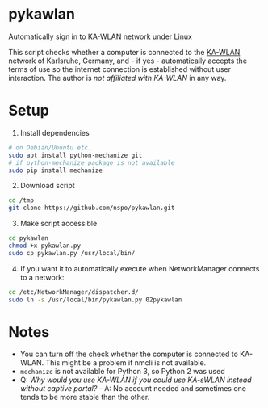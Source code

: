 # pykawlan
Automatically sign in to KA-WLAN network under Linux

This script checks whether a computer is connected to the [KA-WLAN](https://www.ka-wlan.de/) network of Karlsruhe, Germany, and - if yes - automatically accepts the terms of use so the internet connection is established without user interaction. The author is *not affiliated with KA-WLAN* in any way.  

# Setup
1. Install dependencies
```bash
# on Debian/Ubuntu etc.
sudo apt install python-mechanize git
# if python-mechanize package is not available
sudo pip install mechanize
```
2. Download script
```bash
cd /tmp
git clone https://github.com/nspo/pykawlan.git
```
3. Make script accessible
```bash
cd pykawlan
chmod +x pykawlan.py
sudo cp pykawlan.py /usr/local/bin/
```
4. If you want it to automatically execute when NetworkManager connects to a network:
```bash
cd /etc/NetworkManager/dispatcher.d/
sudo ln -s /usr/local/bin/pykawlan.py 02pykawlan
```

# Notes
- You can turn off the check whether the computer is connected to KA-WLAN. This might be a problem if nmcli is not available.
- `mechanize` is not available for Python 3, so Python 2 was used
- Q: *Why would you use KA-WLAN if you could use KA-sWLAN instead without captive portal?* - A: No account needed and sometimes one tends to be more stable than the other.
